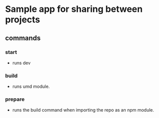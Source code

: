 # Sample app for sharing between projects

## commands

### start 
- runs dev

### build
- runs umd module.

### prepare 
- runs the build command when importing the repo as an npm module.

